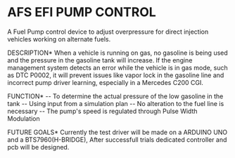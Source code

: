 # AFS EFI PUMP CONTROL
A Fuel Pump control device to adjust overpressure for direct injection vehicles working on alternate fuels.

DESCRIPTION*
When a vehicle is running on gas, no gasoline is being used and the pressure in the gasoline tank will increase. If the engine management system detects an error while the vehicle is in gas mode, such as DTC P0002, it will prevent issues like vapor lock in the gasoline line and incorrect pump driver learning, especially in a Mercedes C200 CGI.

FUNCTION*
-- To determine the actual pressure of the low gasoline in the tank
-- Using input from a simulation plan
-- No alteration to the fuel line is necessary
-- The pump's speed is regulated through Pulse Width Modulation



FUTURE GOALS*
Currently the test driver will be made on a ARDUINO UNO and a BTS7960(H-BRIDGE), After successfull trials dedicated controller and pcb will be designed.
